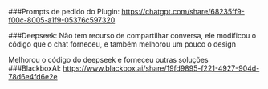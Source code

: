 ###Prompts de pedido do Plugin:
https://chatgpt.com/share/68235ff9-f00c-8005-a1f9-05376c597320

###Deepseek:
Não tem recurso de compartilhar conversa, ele modificou o código que o chat forneceu, e também 
melhorou um pouco o design

Melhorou o código do deepseek e forneceu outras soluções
###BlackboxAI:
https://www.blackbox.ai/share/19fd9895-f221-4927-904d-78d6e4fd6e2e
